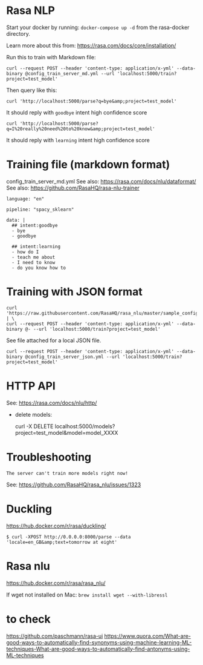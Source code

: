 # Rasa NLP

Start your docker by running:
`docker-compose up -d` from the rasa-docker directory.

Learn more about this from:
https://rasa.com/docs/core/installation/


Run this to train with Markdown file:

    curl --request POST --header 'content-type: application/x-yml' --data-binary @config_train_server_md.yml --url 'localhost:5000/train?project=test_model'

Then query like this:

    curl 'http://localhost:5000/parse?q=bye&amp;project=test_model'

It should reply with `goodbye` intent high confidence score

    curl 'http://localhost:5000/parse?q=I%20really%20need%20to%20know&amp;project=test_model'

It should reply with `learning` intent high confidence score


# Training file (markdown format)
config_train_server_md.yml
See also: https://rasa.com/docs/nlu/dataformat/
See also: https://github.com/RasaHQ/rasa-nlu-trainer 

    language: "en"
    
    pipeline: "spacy_sklearn"
    
    data: |    
      ## intent:goodbye
      - bye
      - goodbye
    
      ## intent:learning
      - how do I
      - teach me about
      - I need to know
      - do you know how to


# Training with JSON format
    curl 'https://raw.githubusercontent.com/RasaHQ/rasa_nlu/master/sample_configs/config_train_server_json.yml' | \
    curl --request POST --header 'content-type: application/x-yml' --data-binary @- --url 'localhost:5000/train?project=test_model'

See file attached for a local JSON file.
    
    curl --request POST --header 'content-type: application/x-yml' --data-binary @config_train_server_json.yml --url 'localhost:5000/train?project=test_model'

# HTTP API
See: https://rasa.com/docs/nlu/http/
- delete models:

    curl -X DELETE localhost:5000/models?project=test_model&model=model_XXXX

# Troubleshooting

`The server can't train more models right now!`

See: https://github.com/RasaHQ/rasa_nlu/issues/1323



# Duckling
https://hub.docker.com/r/rasa/duckling/

`$ curl -XPOST http://0.0.0.0:8000/parse --data 'locale=en_GB&amp;text=tomorrow at eight'`

# Rasa nlu
https://hub.docker.com/r/rasa/rasa_nlu/


If wget not installed on Mac:
`brew install wget --with-libressl`

# to check
https://github.com/paschmann/rasa-ui
https://www.quora.com/What-are-good-ways-to-automatically-find-synonyms-using-machine-learning-ML-techniques-What-are-good-ways-to-automatically-find-antonyms-using-ML-techniques

